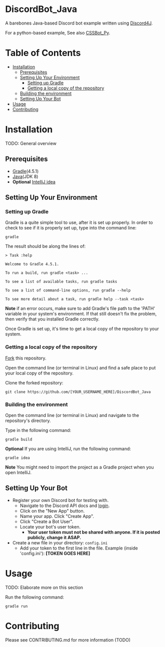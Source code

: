 # DiscordBot_Java

A barebones Java-based Discord bot example written using [Discord4J](https://github.com/Discord4J/Discord4J).

For a python-based example, See also [CSSBot_Py](https://github.com/UWB-ACM/CSSBot_Py).

# Table of Contents

-   [Installation](#installation)
    -   [Prerequisites](#prerequisites)
    -   [Setting Up Your Environment](#setting-up-your-environment)
        -   [Setting up Gradle](#setting-up-gradle)
        -   [Getting a local copy of the repository](#getting-a-local-copy-of-the-repository)
    -   [Building the environment](#building-the-environment)
    -   [Setting Up Your Bot](#setting-up-your-bot)
-   [Usage](#usage)
-   [Contributing](#contributing)

# Installation

TODO: General overview

## Prerequisites

-   [Gradle](https://gradle.org/install/)(4.5.1)
-   [Java](http://www.oracle.com/technetwork/java/javase/downloads/jdk8-downloads-2133151.html)(JDK 8)
-   **Optional** [IntelliJ idea](https://www.jetbrains.com/idea/)

## Setting Up Your Environment

### Setting up Gradle

Gradle is a quite simple tool to use, after it is set up properly. In order to check to see if it is properly set up, type into the command line:

    gradle

The result should be along the lines of:

    > Task :help

    Welcome to Gradle 4.5.1.

    To run a build, run gradle <task> ...

    To see a list of available tasks, run gradle tasks

    To see a list of command-line options, run gradle --help

    To see more detail about a task, run gradle help --task <task>

**Note** if an error occurs, make sure to add Gradle's file path to the 'PATH' variable in your system's environment. If that still doesn't fix the problem, then verify that you installed Gradle correctly.

Once Gradle is set up, it's time to get a local copy of the repository to your system.

### Getting a local copy of the repository

[Fork](https://help.github.com/articles/fork-a-repo/) this repository.

Open the command line (or terminal in Linux) and find a safe place to put your local copy of the repository.

Clone the forked repository:

    git clone https://github.com/[YOUR_USERNAME_HERE]/DiscordBot_Java

### Building the environment

Open the command line (or terminal in Linux) and navigate to the repository's directory.

Type in the following command:

    gradle build

**Optional** If you are using IntelliJ, run the following command:

    gradle idea

**Note** You might need to import the project as a Gradle project when you open IntelliJ.

## Setting Up Your Bot

-   Register your own Discord bot for testing with.
    -   Navigate to the Discord API docs and [login](https://discordapp.com/developers/applications/me).
    -   Click on the "New App" button.
    -   Name your app. Click "Create App".
    -   Click "Create a Bot User".
    -   Locate your bot's user token.
        -   **Your user token must not be shared with anyone. If it is posted publicly, change it ASAP.**
-   Create a new file in your directory: `config.ini`
    -   Add your token to the first line in the file. Example (inside 'config.ini'):
        **[TOKEN GOES HERE]**

# Usage

TODO: Elaborate more on this section

Run the following command:

    gradle run

# Contributing

Please see CONTRIBUTING.md for more information (TODO)
